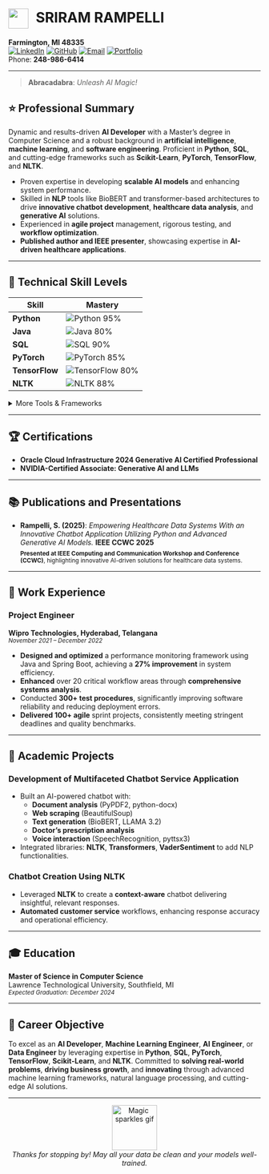 <!-- 
     ____        _             _    _    
    / ___| _ __ (_) __ _ _ __ | | _| |__ 
    \___ \| '_ \| |/ _` | '_ \| |/ / '_ \
     ___) | |_) | | (_| | | | |   <| | | |
    |____/| .__/|_|\__,_|_| |_|_|\_\_| |_|
          |_| 
-->

# <img src="https://cdn-icons-png.flaticon.com/512/3968/3968223.png" width="40" height="40" style="vertical-align:middle;margin-right:8px;" /> **SRIRAM RAMPELLI**
**Farmington, MI 48335**  
[![LinkedIn](https://img.shields.io/badge/-LinkedIn-0A66C2?logo=Linkedin&logoColor=white&style=flat)](#) 
[![GitHub](https://img.shields.io/badge/-GitHub-000?logo=github&logoColor=white&style=flat)](#)
[![Email](https://img.shields.io/badge/-Email-D14836?logo=Gmail&logoColor=white&style=flat)](#)
[![Portfolio](https://img.shields.io/badge/-Portfolio-6f42c1?logo=buffer&logoColor=white&style=flat)](#)  
Phone: **248-986-6414**

---
> **Abracadabra**: *Unleash AI Magic!*

## ⭐ Professional Summary

Dynamic and results-driven **AI Developer** with a Master’s degree in Computer Science and a robust background in **artificial intelligence**, **machine learning**, and **software engineering**. Proficient in **Python**, **SQL**, and cutting-edge frameworks such as **Scikit-Learn**, **PyTorch**, **TensorFlow**, and **NLTK**.  

- Proven expertise in developing **scalable AI models** and enhancing system performance.  
- Skilled in **NLP** tools like BioBERT and transformer-based architectures to drive **innovative chatbot development**, **healthcare data analysis**, and **generative AI** solutions.  
- Experienced in **agile project** management, rigorous testing, and **workflow optimization**.  
- **Published author and IEEE presenter**, showcasing expertise in **AI-driven healthcare applications**.

---

## 🎩 Technical Skill Levels

| Skill           | Mastery                                                                                                  |
|-----------------|----------------------------------------------------------------------------------------------------------|
| **Python**      | ![Python 95%](https://img.shields.io/badge/Python-95%25-brightgreen?style=flat&logo=python&logoColor=white) |
| **Java**        | ![Java 80%](https://img.shields.io/badge/Java-80%25-orange?style=flat&logo=openjdk&logoColor=white)        |
| **SQL**         | ![SQL 90%](https://img.shields.io/badge/SQL-90%25-blue?style=flat&logo=postgresql&logoColor=white)         |
| **PyTorch**     | ![PyTorch 85%](https://img.shields.io/badge/PyTorch-85%25-red?style=flat&logo=pytorch&logoColor=white)     |
| **TensorFlow**  | ![TensorFlow 80%](https://img.shields.io/badge/TensorFlow-80%25-FF6F00?style=flat&logo=tensorflow&logoColor=white) |
| **NLTK**        | ![NLTK 88%](https://img.shields.io/badge/NLTK-88%25-success?style=flat&logo=python&logoColor=white)         |


<details>
  <summary>More Tools & Frameworks</summary>

  - **Scikit-Learn**, **Flask**
  - **Llama-3.2-1B**, **BioBERT**, **OpenAI API**, **Transformers**
  - **Oracle**, **SQLAlchemy**
  - **Spring Boot**, **BeautifulSoup**, **VaderSentiment**  
</details>

---

## 🏆 Certifications
- **Oracle Cloud Infrastructure 2024 Generative AI Certified Professional**  
- **NVIDIA-Certified Associate: Generative AI and LLMs**  

---

## 📚 Publications and Presentations

- **Rampelli, S. (2025)**: *Empowering Healthcare Data Systems With an Innovative Chatbot Application Utilizing Python and Advanced Generative AI Models.* **IEEE CCWC 2025**  
  <sub>**Presented at IEEE Computing and Communication Workshop and Conference (CCWC)**, highlighting innovative AI-driven solutions for healthcare data systems.</sub>

---

## 💼 Work Experience

### **Project Engineer**  
**Wipro Technologies, Hyderabad, Telangana**  
<sub>_November 2021 – December 2022_</sub>

- **Designed and optimized** a performance monitoring framework using Java and Spring Boot, achieving a **27% improvement** in system efficiency.  
- **Enhanced** over 20 critical workflow areas through **comprehensive systems analysis**.  
- Conducted **300+ test procedures**, significantly improving software reliability and reducing deployment errors.  
- **Delivered 100+ agile** sprint projects, consistently meeting stringent deadlines and quality benchmarks.

---

## 🚀 Academic Projects

### Development of Multifaceted Chatbot Service Application
- Built an AI-powered chatbot with:
  - **Document analysis** (PyPDF2, python-docx)  
  - **Web scraping** (BeautifulSoup)  
  - **Text generation** (BioBERT, LLAMA 3.2)  
  - **Doctor’s prescription analysis**  
  - **Voice interaction** (SpeechRecognition, pyttsx3)  
- Integrated libraries: **NLTK**, **Transformers**, **VaderSentiment** to add NLP functionalities.

### Chatbot Creation Using NLTK
- Leveraged **NLTK** to create a **context-aware** chatbot delivering insightful, relevant responses.  
- **Automated customer service** workflows, enhancing response accuracy and operational efficiency.

---

## 🎓 Education

**Master of Science in Computer Science**  
Lawrence Technological University, Southfield, MI  
<sub>_Expected Graduation: December 2024_</sub>

---

## 🎯 Career Objective

To excel as an **AI Developer**, **Machine Learning Engineer**, **AI Engineer**, or **Data Engineer** by leveraging expertise in **Python**, **SQL**, **PyTorch**, **TensorFlow**, **Scikit-Learn**, and **NLTK**. Committed to **solving real-world problems**, **driving business growth**, and **innovating** through advanced machine learning frameworks, natural language processing, and cutting-edge AI solutions.

---

<p align="center">
  <img src="https://media.giphy.com/media/o0vwzuFwCGAFO/giphy.gif" width="90" height="90" alt="Magic sparkles gif" />
  <br>
  <em>Thanks for stopping by! May all your data be clean and your models well-trained.</em>
</p>
